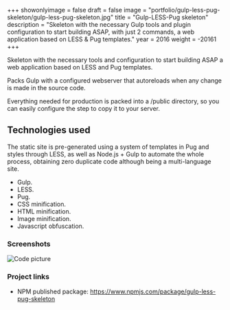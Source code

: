 +++
showonlyimage = false
draft = false
image = "portfolio/gulp-less-pug-skeleton/gulp-less-pug-skeleton.jpg"
title = "Gulp-LESS-Pug skeleton"
description = "Skeleton with the necessary Gulp tools and plugin configuration to start building ASAP, with just 2 commands, a web application based on LESS & Pug templates."
year = 2016
weight = -20161
+++

Skeleton with the necessary tools and configuration to start building ASAP a web application based on LESS and Pug templates.

Packs Gulp with a configured webserver that autoreloads when any change is made in the source code.

Everything needed for production is packed into a /public directory, so you can easily configure the step to copy it to your server.

## Technologies used

The static site is pre-generated using a system of templates in Pug and styles through LESS, as well as Node.js + Gulp to automate the whole process, obtaining zero duplicate code although being a multi-language site.

* Gulp.
* LESS.
* Pug.
* CSS minification.
* HTML minification.
* Image minification.
* Javascript obfuscation.

### Screenshots

![Code picture](/portfolio/gulp-less-pug-skeleton/github.png)

### Project links

* NPM published package: https://www.npmjs.com/package/gulp-less-pug-skeleton
